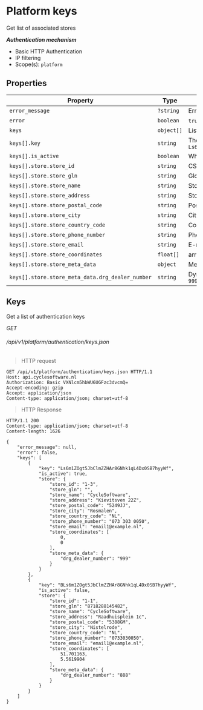 # Platform keys #

Get list of associated stores

***Authentication mechanism***

- Basic HTTP Authentication
- IP filtering
- Scope(s): `platform`

## Properties ##

| Property                                         | Type       | Description                                                 |
|--------------------------------------------------|------------|-------------------------------------------------------------|
| `error_message`                                  | `?string`  | Error if occurred                                           |
| `error`                                          | `boolean`  | `true` if an error has occurred                             |
| `keys`                                           | `object[]` | List of entries                                             |
| `keys[].key`                                     | `string`   | The API key e.g. `Ls6m1ZOgt5JbClmZZHAr8GNhk1qL4Dx0SB7hyyWf` |
| `keys[].is_active`                               | `boolean`  | Whether the API access is enabled `true`                    |
| `keys[].store.store_id`                          | `string`   | CS store ID `1-1`                                           |
| `keys[].store.store_gln`                         | `string`   | Global Location Number e.g. `8718288145482`                 |
| `keys[].store.store_name`                        | `string`   | Store name e.g. `CycleSoftware Store`                       |
| `keys[].store.store_address`                     | `string`   | Store address e.g. `Raadhuisplein 1c`                       |
| `keys[].store.store_postal_code`                 | `string`   | Postal code e.g. `5388GM`                                   |
| `keys[].store.store_city`                        | `string`   | City e.g. `Nistelrode`                                      |
| `keys[].store.store_country_code`                | `string`   | Country code e.g. `NL`                                      |
| `keys[].store.store_phone_number`                | `string`   | Phone number e.g. `0733030050`                              |
| `keys[].store.store_email`                       | `string`   | E-mail address.g. `email1@example.nl`                       |
| `keys[].store.store_coordinates`                 | `float[]`  | array with `[latitude, longitude]`                          |
| `keys[].store.store_meta_data`                   | `object`   | Meta data for this entry                                    |
| `keys[].store.store_meta_data.drg_dealer_number` | `string`   | Dynamo Retail Group dealer number e.g. `999`                |


## Keys ##

Get a list of authentication keys

<div class="api-endpoint">
	<div class="endpoint-data">
		<i class="label label-post">GET</i>
		<h6>/api/v1/platform/authentication/keys.json</h6>
	</div>
</div>

> HTTP request

```http
GET /api/v1/platform/authentication/keys.json HTTP/1.1
Host: api.cyclesoftware.nl
Authorization: Basic VXNlcm5hbWU6UGFzc3dvcmQ=
Accept-encoding: gzip
Accept: application/json
Content-type: application/json; charset=utf-8
```

> HTTP Response

```http
HTTP/1.1 200 
Content-type: application/json; charset=utf-8
Content-length: 1626

{
    "error_message": null,
    "error": false,
    "keys": [
        {
            "key": "Ls6m1ZOgt5JbClmZZHAr8GNhk1qL4Dx0SB7hyyWf",
            "is_active": true,
            "store": {
                "store_id": "1-3",
                "store_gln": "",
                "store_name": "CycleSoftware",
                "store_address": "Kievitsven 22Z",
                "store_postal_code": "5249JJ",
                "store_city": "Rosmalen",
                "store_country_code": "NL",
                "store_phone_number": "073 303 0050",
                "store_email": "email1@example.nl",
                "store_coordinates": [
                    0,
                    0
                ],
                "store_meta_data": {
                    "drg_dealer_number": "999"
                }
            }
        },
        {
            "key": "BLs6m1ZOgt5JbClmZZHAr8GNhk1qL4Dx0SB7hyyWf",
            "is_active": false,
            "store": {
                "store_id": "1-1",
                "store_gln": "8718288145482",
                "store_name": "CycleSoftware",
                "store_address": "Raadhuisplein 1c",
                "store_postal_code": "5388GM",
                "store_city": "Nistelrode",
                "store_country_code": "NL",
                "store_phone_number": "0733030050",
                "store_email": "email1@example.nl",
                "store_coordinates": [
                    51.701163,
                    5.5619904
                ],
                "store_meta_data": {
                    "drg_dealer_number": "888"
                }
            }
        }
    ]
}
```
